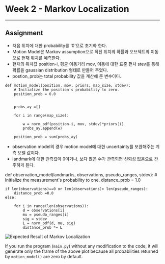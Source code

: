 # Week 2 - Markov Localization

---

[//]: # (Image References)
[plot]: ./markov.gif

## Assignment

- 처음 위치에 대한 probability를 '0'으로 초기화 한다.
- Motion Model은 Markov assumption으로 직전 위치의 확률과 오브젝트의 이동으로 현재 위치를 예측한다.
- 현재의 위치값 position-i, 평균 이동거리 mov, 이동에 대한 표준 편차 stev를 통해 확률을 gaussian distribution 형태로 만들어 주었다.
- postion_prob는 total probability 값을 계산해 준 변수이다. 


~~~
def motion_model(position, mov, priors, map_size, stdev):
    # Initialize the position's probability to zero.
    position_prob = 0.0


    probs_ay =[]

    for i in range(map_size):
     
        w = norm_pdf(position-i, mov, stdev)*priors[i]
        probs_ay.append(w) 
    
    position_prob = sum(probs_ay)
~~~    
    
- observation model의 경우 motion model에 대한 uncertainty를 보완해주는 계측 모델 값이다.
- landmark에 대한 관측값이 0이거나, 보다 많은 수가 관측되면 신뢰성 없음으로 간주하게 된다. 

def observation_model(landmarks, observations, pseudo_ranges, stdev):
    # Initialize the measurement's probability to one.
    distance_prob = 1.0
    

    if len(observations)==0 or len(observations)> len(pseudo_ranges): 
        distance_prob =0.0
    else:

        for i in range(len(observations)):
            d = observations[i]
            mu = pseudo_ranges[i]
            sig = stdev
            L = norm_pdf(d, mu, sig)
            distance_prob *= L



![Expected Result of Markov Localization][plot]

If you run the program (`main.py`) without any modification to the code, it will generate only the frame of the above plot because all probabilities returned by `motion_model()` are zero by default.
